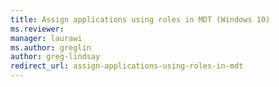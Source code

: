 ```yaml
---
title: Assign applications using roles in MDT (Windows 10)
ms.reviewer: 
manager: laurawi
ms.author: greglin
author: greg-lindsay
redirect_url: assign-applications-using-roles-in-mdt
---
```


 
 
